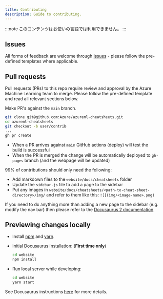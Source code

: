 ```yaml
---
title: Contributing
description: Guide to contributing.
---
```


:::note
このコンテンツはお使いの言語では利用できません。
:::

## Issues

All forms of feedback are welcome through [issues](https://github.com/Azure/azureml-cheatsheets/issues) - please follow the pre-defined templates where applicable.

##  Pull requests

Pull requests (PRs) to this repo require review and approval by the Azure Machine Learning team to merge. Please follow the pre-defined template and read all relevant sections below.

Make PR's against the `main` branch.

```bash
git clone git@github.com:Azure/azureml-cheatsheets.git
cd azureml-cheatsheets
git checkout -b user/contrib
...
gh pr create
```

- When a PR arrives against `main` GitHub actions (deploy) will test the build is successful
- When the PR is merged the change will be automatically deployed to `gh-pages` branch (and the webpage will be updated)

99% of contributions should only need the following:

- Add markdown files to the `website/docs/cheatsheets` folder
- Update the `sidebar.js` file to add a page to the sidebar
- Put any images in `website/docs/cheatsheets/<path-to-cheat-sheet-directory>/img/` and refer to them like this: `![](img/<image-name>.png)`

If you need to do anything more than adding a new page to the sidebar (e.g.
modify the nav bar) then please refer to the [Docusaurus 2 documentation](https://v2.docusaurus.io/).

## Previewing changes locally

- Install [npm](https://nodejs.org/en/download/) and [yarn](https://classic.yarnpkg.com/en/docs/install#windows-stable).

- Initial Docusaurus installation: (**First time only**)

    ```bash
    cd website
    npm install
    ```


- Run local server while developing:

    ```bash
    cd website
    yarn start
    ```

See Docusaurus instructions [here](https://v2.docusaurus.io/docs/installation) for more details.